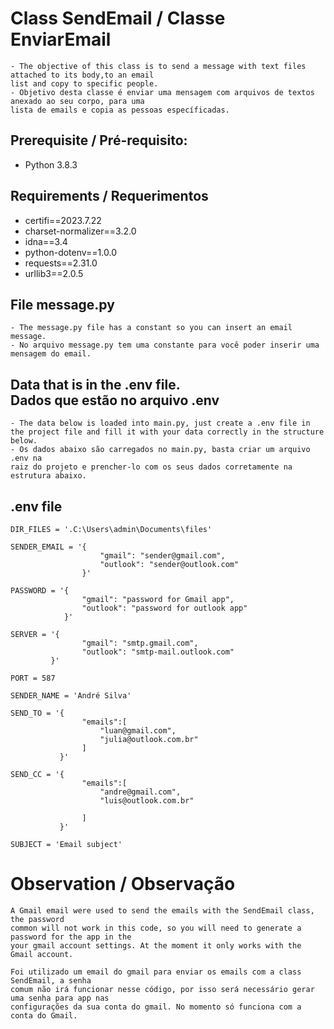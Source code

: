 # Class SendEmail / Classe EnviarEmail
    - The objective of this class is to send a message with text files attached to its body,to an email
    list and copy to specific people.
    - Objetivo desta classe é enviar uma mensagem com arquivos de textos anexado ao seu corpo, para uma 
    lista de emails e copia as pessoas específicadas.


## Prerequisite / Pré-requisito:
- Python 3.8.3

## Requirements / Requerimentos
- certifi==2023.7.22
- charset-normalizer==3.2.0
- idna==3.4
- python-dotenv==1.0.0
- requests==2.31.0
- urllib3==2.0.5

## File message.py 
    - The message.py file has a constant so you can insert an email message.
    - No arquivo message.py tem uma constante para você poder inserir uma mensagem do email.

## Data that is in the .env file. <br> Dados que estão no arquivo .env
    - The data below is loaded into main.py, just create a .env file in 
    the project file and fill it with your data correctly in the structure below.
    - Os dados abaixo são carregados no main.py, basta criar um arquivo .env na
    raiz do projeto e prencher-lo com os seus dados corretamente na estrutura abaixo.

## .env file
    DIR_FILES = '.C:\Users\admin\Documents\files'
    
    SENDER_EMAIL = '{
                        "gmail": "sender@gmail.com",
                        "outlook": "sender@outlook.com"
                    }'
    
    PASSWORD = '{
                    "gmail": "password for Gmail app",
                    "outlook": "password for outlook app"
                }'
    
    SERVER = '{
                    "gmail": "smtp.gmail.com",
                    "outlook": "smtp-mail.outlook.com"
             }'
    
    PORT = 587
    
    SENDER_NAME = 'André Silva'
    
    SEND_TO = '{
                    "emails":[
                        "luan@gmail.com",
                        "julia@outlook.com.br"
                    ]
               }'
    
    SEND_CC = '{
                    "emails":[
                        "andre@gmail.com",
                        "luis@outlook.com.br"
    
                    ]
               }'
    
    SUBJECT = 'Email subject'

# Observation / Observação
    A Gmail email were used to send the emails with the SendEmail class, the password
    common will not work in this code, so you will need to generate a password for the app in the
    your gmail account settings. At the moment it only works with the Gmail account.

    Foi utilizado um email do gmail para enviar os emails com a class SendEmail, a senha 
    comum não irá funcionar nesse código, por isso será necessário gerar uma senha para app nas
    configurações da sua conta do gmail. No momento só funciona com a conta do Gmail.
